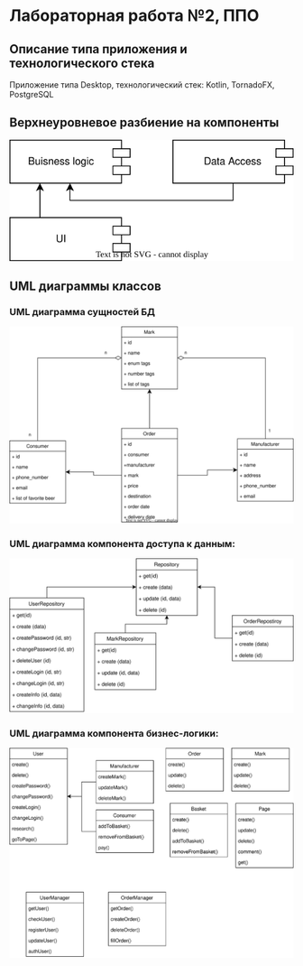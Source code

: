 # Лабораторная работа №2, ППО

## Описание типа приложения и технологического стека

Приложение типа Desktop, технологический стек: Kotlin, TornadoFX, PostgreSQL

## Верхнеуровневое разбиение на компоненты

![Scenario](compon.svg)

<!-- ![Scenario](high.svg) -->

## UML диаграммы классов


### UML диаграмма сущностей БД

![Scenario](umler.svg)

### UML диаграмма компонента доступа к данным:

![Scenario](repos2.svg)

### UML диаграмма компонента бизнес-логики:

![Scenario](buisness2.svg)
